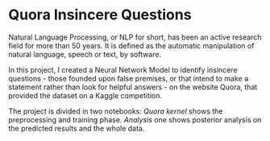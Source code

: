 # Quora Insincere Questions

Natural Language Processing, or NLP for short, has been an active research
field for more than 50 years. It is defined as the automatic manipulation of
natural language, speech or text, by software.

In this project, I created a Neural Network Model to identify insincere questions - those founded upon false premises, or that intend to make a statement
rather than look for helpful answers - on the website Quora, that provided the
dataset on a Kaggle competition.

The project is divided in two notebooks: <i>Quora kernel</i> shows the preprocessing and training phase. <i>Analysis</i> one shows posterior analysis on the predicted results and the whole data.
